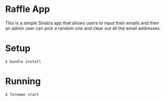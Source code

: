 Raffle App
==========

This is a simple Sinatra app that allows users to input their emails and then an
admin user can pick a random one and clear out all the email addresses.

Setup
=====

    $ bundle install

Running
=======

    $ foreman start

